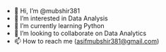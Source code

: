 - 👋 Hi, I’m @mubshir381
- 👀 I’m interested in Data Analysis 
- 🌱 I’m currently learning Python
- 💞️ I’m looking to collaborate on Data Analytics 
- 📫 How to reach me (asifmubshir381@gmail.com)

<!---
mubshir381/mubshir381 is a ✨ special ✨ repository because its `README.md` (this file) appears on your GitHub profile.
You can click the Preview link to take a look at your changes.
--->
